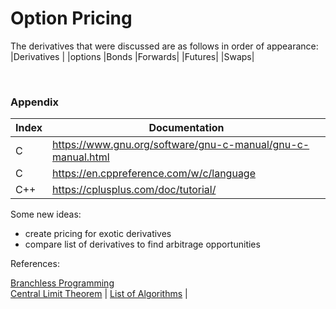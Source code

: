 # Option Pricing

The derivatives that were discussed are as follows in order of appearance:
|Derivatives |
|options
|Bonds
|Forwards|
|Futures|
|Swaps|

<br>

### Appendix
| Index | Documentation  |
|-------|----------------|
|   C   | https://www.gnu.org/software/gnu-c-manual/gnu-c-manual.html|
|   C   | https://en.cppreference.com/w/c/language                   |
|   C++ | https://cplusplus.com/doc/tutorial/                        |


Some new ideas:
-  create pricing for exotic derivatives
-  compare list of derivatives to find arbitrage opportunities

References:
<nav>
<a href=https://en.algorithmica.org/hpc/pipelining/branchless>Branchless Programming</a> <br>
<a href=https://www.statology.org/central-limit-theorem>Central Limit Theorem</a> |
<a href=https://cp-algorithms.com/navigation.html>List of Algorithms</a> |
</nav> 